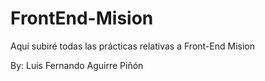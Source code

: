 # FrontEnd-Mision

Aquí subiré todas las prácticas relativas a Front-End Mision

By: Luis Fernando Aguirre Piñón
